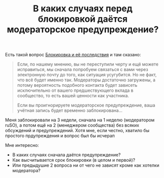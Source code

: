 ﻿---
title: "В каких случаях перед блокировкой даётся модераторское предупреждение?"
se.owner.user_id: 385375
se.owner.display_name: "EzioMercer"
se.owner.link: "https://ru.meta.stackoverflow.com/users/385375/eziomercer"
se.link: "https://ru.meta.stackoverflow.com/questions/12766/%d0%92-%d0%ba%d0%b0%d0%ba%d0%b8%d1%85-%d1%81%d0%bb%d1%83%d1%87%d0%b0%d1%8f%d1%85-%d0%bf%d0%b5%d1%80%d0%b5%d0%b4-%d0%b1%d0%bb%d0%be%d0%ba%d0%b8%d1%80%d0%be%d0%b2%d0%ba%d0%be%d0%b9-%d0%b4%d0%b0%d1%91%d1%82%d1%81%d1%8f-%d0%bc%d0%be%d0%b4%d0%b5%d1%80%d0%b0%d1%82%d0%be%d1%80%d1%81%d0%ba%d0%be%d0%b5-%d0%bf%d1%80%d0%b5%d0%b4%d1%83%d0%bf%d1%80%d0%b5%d0%b6%d0%b4%d0%b5%d0%bd%d0%b8%d0%b5"
se.question_id: 12766
se.post_type: question
---
<p>Есть такой вопрос <a href="https://ru.meta.stackoverflow.com/questions/6703/%D0%91%D0%BB%D0%BE%D0%BA%D0%B8%D1%80%D0%BE%D0%B2%D0%BA%D0%B0-%D0%B8-%D0%B5%D1%91-%D0%BF%D0%BE%D1%81%D0%BB%D0%B5%D0%B4%D1%81%D1%82%D0%B2%D0%B8%D1%8F">Блокировка и её последствия</a> и там сказано:</p>
<blockquote>
<p>Если, по нашему мнению, вы не переступили черту и ещё можете исправиться, мы сначала попробуем связаться с вами через электронную почту до того, как ситуация усугубится. Но не факт, что всё будет именно так. Модераторы достаточно загружены, а потому вероятность подобного контакта будет зависеть исключительно от вашего предшествующего вклада в сообщество, то есть вашей ценности как участника.</p>
<p>Если вы проигнорируете модераторское предупреждение, ваша учётная запись будет временно заблокирована...</p>
</blockquote>
<p>Меня заблокировали на 3 недели, сначала на 1 неделю (модератором ruSO), а потом ещё на 2 (менеджером сообщества) без всяких обсуждений и предупреждений. Хотя мне, если честно, хватило бы простого прдупреждения и вопрос был бы исчерап</p>
<p>Мне интересно:</p>
<ul>
<li>В каких случаях сначала даётся предупреждение?</li>
<li>Как высчитывается срок блокировки (в целом и первой)?</li>
<li>Или предыдушие 2 вопроса ни от чего не зависят кроме как хотелки модератора?</li>
</ul>
